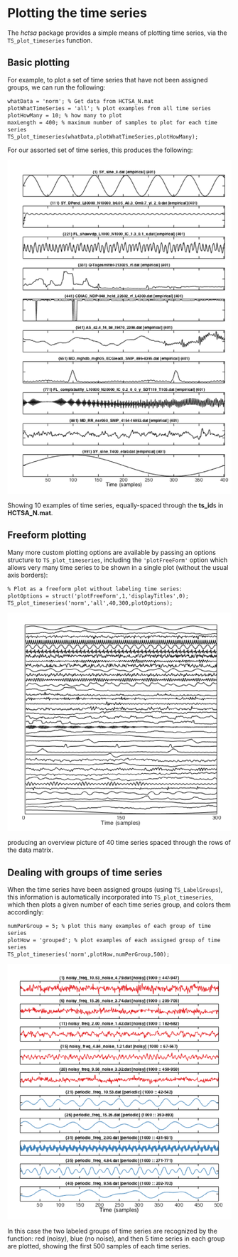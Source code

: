 # Plotting the time series

The *hctsa* package provides a simple means of plotting time series, via the `TS_plot_timeseries` function.

## Basic plotting

For example, to plot a set of time series that have not been assigned groups, we can run the following:

    whatData = 'norm'; % Get data from HCTSA_N.mat
    plotWhatTimeSeries = 'all'; % plot examples from all time series
    plotHowMany = 10; % how many to plot
    maxLength = 400; % maximum number of samples to plot for each time series
    TS_plot_timeseries(whatData,plotWhatTimeSeries,plotHowMany);
    
For our assorted set of time series, this produces the following:

![](timeSeriesPlot.png)

Showing 10 examples of time series, equally-spaced through the **ts_id**s in **HCTSA_N.mat**.

## Freeform plotting

Many more custom plotting options are available by passing an options structure to `TS_plot_timeseries`, including the `'plotFreeForm'` option which allows very many time series to be shown in a single plot (without the usual axis borders):

    % Plot as a freeform plot without labeling time series:
    plotOptions = struct('plotFreeForm',1,'displayTitles',0);
    TS_plot_timeseries('norm','all',40,300,plotOptions);

![](freeform_timeSeries_Plot.png)

producing an overview picture of 40 time series spaced through the rows of the data matrix.

## Dealing with groups of time series

When the time series have been assigned groups (using `TS_LabelGroups`), this information is automatically incorporated into `TS_plot_timeseries`, which then plots a given number of each time series group, and colors them accordingly:

    numPerGroup = 5; % plot this many examples of each group of time series
    plotHow = 'grouped'; % plot examples of each assigned group of time series
    TS_plot_timeseries('norm',plotHow,numPerGroup,500);

![](GroupedTimeSeriesPlot.png)

In this case the two labeled groups of time series are recognized by the function: red (noisy), blue (no noise), and then 5 time series in each group are plotted, showing the first 500 samples of each time series.